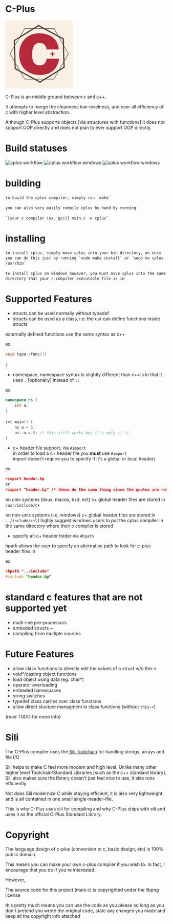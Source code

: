 # C-Plus
![alt text](https://github.com/ColleagueRiley/c-plus/blob/main/logo.png?raw=true)

C-Plus is an middle ground between c and c++. 

It attempts to merge the cleanness low-levelness, and over all efficiency of c with higher level abstraction.

Although C-Plus supports objects [via structures with functions] it does not support OOP directly and does not plan to ever support OOP directly.

# Build statuses
![cplus workflow](https://github.com/ColleagueRiley/c-plus/actions/workflows/linux.yml/badge.svg)
![cplus workflow windows](https://github.com/ColleagueRiley/c-plus/actions/workflows/windows.yml/badge.svg)
![cplus workflow windows](https://github.com/ColleagueRiley/c-plus/actions/workflows/macos.yml/badge.svg)

# building
    to build the cplus compiler, simply run `make`

    you can also very easily compile cplus by hand by running
    
    `[your c compiler (ex. gcc)] main.c -o cplus`

# installing
    to install cplus, simply move cplus into your bin directory, on unix you can do this just by running `sudo make install` or `sudo mv cplus /usr/bin`

    to install cplus on windows however, you must move cplus into the same directory that your c-compiler executable file is in

# Supported Features
- structs can be used normally without typedef
- structs can be used as a class, i.e. the usr can define functions inside structs

externally defined functions use the same syntax as c++

ex.
```cpp
void type::func(){

}
```

- namespace, namespace syntax is slightly different than c++'s in that it uses `.` [optionally] instead of `::`

ex.

```cpp
namespace ns {
    int a;
}

int main() {
    ns.a = 5;
    ns::a = 5; /* this still works but it's ugly :) */
}
```

- c+ header file support, via `#import`\
in order to load a c+ header file you **must** use `#import`\
import doesn't require you to specify if it's a global or local header\

ex.

```cpp
#import header.hp
or
#import "header.hp" /* these do the same thing since the quotes are removed when parsed */
```

on unix systems (linux, macos, bsd, ect) c+ global header files are stored in `/usr/include/c+`

on non-unix systems (i.e, windows) c+ global header files are stored in `../include/c+`\ 
I highly suggest windows users to put the cplus compiler in the same directory where their c compiler is stored

- specify alt c+ header folder via `#hpath`

hpath allows the user to specify an alternative path to look for c-plus header files in 

ex.

```cpp
#hpath "../include"
#include "header.hp" 
```

# standard c features that are not supported yet
- multi-line pre-processors
- embeded structs ~
- compiling from multiple sources

# Future Features
- allow class functions to directly edit the values of a struct w/o this->
- void*/casting object functions
- load object using data (eg. char*)
- operator overloading
- embeded namespaces
- string switches
- typedef class carries over class functions
- allow direct stucture managment in class functions (without `this->`)

(read TODO for more info) 

# Sili
The C-Plus compiler uses the [Sili Toolchain](https://github.com/EimaMei/Sili-Toolchain) for handling strings, arrays and file I/O

Sili helps to make C feel more modern and high level. Unlike many other higher level Toolchain/Standard Libraries [such as the c++ standard library]. 
Sili also makes sure the library doesn't just feel nice to use, it also runs efficiently.

Not does Sili modernize C while staying efficient, it is also very lightweight and is all contained in one small single-header-file.

This is why C-Plus uses sili for compiling and why C-Plus ships with sili and uses it as the official C-Plus Standard Library.

# Copyright
The language design of c-plus (conversion to c, basic design, etc) is 100% public domain.

This means you can make your own c-plus compiler if you wish to. In fact, I encourage that you do if you're interested. 

However,

The source code for this project (main.c) is copyrighted under the libpng license

this pretty much means you can use the code as you please so long as you don't pretend you wrote the original code, state any changes you made and keep all the copyright info attached